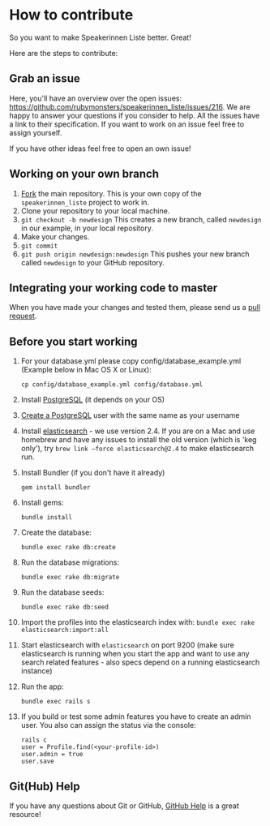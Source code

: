 # How to contribute

So you want to make Speakerinnen Liste better. Great!

Here are the steps to contribute:

## Grab an issue

Here, you'll have an overview over the open issues: https://github.com/rubymonsters/speakerinnen_liste/issues/216. We are happy to answer your questions if you consider to help. All the issues have a link to their specification. If you want to work on an issue feel free to assign yourself.

If you have other ideas feel free to open an own issue!


## Working on your own branch

1. [Fork](https://help.github.com/articles/fork-a-repo) the main repository.
   This is your own copy of the `speakerinnen_liste` project to work in.
2. Clone your repository to your local machine.
3. `git checkout -b newdesign`
This creates a new branch, called `newdesign` in our example, in your local repository.
4. Make your changes.
5. `git commit`
6. `git push origin newdesign:newdesign`
This pushes your new branch called `newdesign` to your GitHub repository.

## Integrating your working code to master

When you have made your changes and tested them, please send us a [pull request](https://help.github.com/articles/about-pull-requests/).

## Before you start working

1. For your database.yml please copy config/database_example.yml (Example below in Mac OS X or Linux): 
	
	```
	cp config/database_example.yml config/database.yml
	```
	
2. Install [PostgreSQL](http://www.postgresql.org/download/) (it depends on your OS)

3. [Create a PostgreSQL](https://www.digitalocean.com/community/tutorials/how-to-use-roles-and-manage-grant-permissions-in-postgresql-on-a-vps--2) user with the same name as your username

4. Install [elasticsearch](https://www.elastic.co/guide/en/elasticsearch/reference/2.4/setup.html) - we use version 2.4. If you are on a Mac and use homebrew and have any issues to install the old version (which is 'keg only'), try ```brew link —force elasticsearch@2.4``` to make elasticsearch run.

5. Install Bundler (if you don't have it already)
	```
	gem install bundler
	```

6. Install gems:
	```
	bundle install
	```

7. Create the database:
	```
	bundle exec rake db:create
	```

8. Run the database migrations:
	```
	bundle exec rake db:migrate
	```

9. Run the database seeds:
	```
	bundle exec rake db:seed
	```
10. Import the profiles into the elasticsearch index with: ```bundle exec rake elasticsearch:import:all```

11. Start elasticsearch with ```elasticsearch``` on port 9200 (make sure elasticsearch is running when you start the app and want to use any search related features - also specs depend on a running elasticsearch instance)

12. Run the app:
	```
	bundle exec rails s
	```

13. If you build or test some admin features you have to create an admin user. You also can assign the status via the console:
	```
	rails c
	user = Profile.find(<your-profile-id>)
	user.admin = true
	user.save
	```

## Git(Hub) Help

If you have any questions about Git or GitHub, [GitHub
Help](https://help.github.com/) is a great resource!
